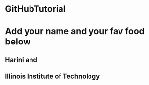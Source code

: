 # GitHubTutorial

# Add your name and your fav food below 

## Harini and 
## Illinois Institute of Technology

